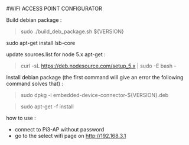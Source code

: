#WIFI ACCESS POINT CONFIGURATOR

Build debian package :
> sudo ./build_deb_package.sh ${VERSION}


sudo apt-get install lsb-core

update sources.list for node 5.x apt-get :
> curl -sL https://deb.nodesource.com/setup_5.x | sudo -E bash -

Install debian package (the first command will give an error the following command solves that) : 
> sudo dpkg -i embedded-device-connector-${VERSION}.deb 

> sudo apt-get -f install 

how to use :
- connect to Pi3-AP without password 
- go to the select wifi page on http://192.168.3.1 


